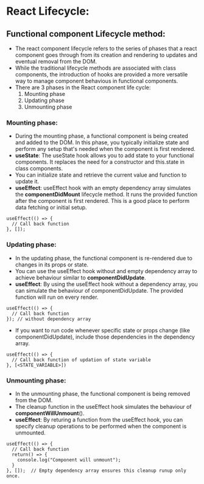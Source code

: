 # React Lifecycle:
## Functional component Lifecycle method:
- The react component lifecycle refers to the series of phases that a react component goes through from its creation and rendering to updates and eventual removal from the DOM.
- While the traditional lifecycle methods are associated with class components, the introduction of hooks are provided a more versatile way to manage component behavious in functional components.
- There are 3 phases in the React component life cycle:
  1. Mounting phase
  2. Updating phase
  3. Unmounting phase
 
### Mounting phase:
- During the mounting phase, a functional component is being created and added to the DOM. In this phase, you typically initialize state and perform any setup that's needed when the component is first rendered.
- **useState**: The useState hook allows you to add state to your functional components. It replaces the need for a constructor and this.state in class components.
- You can initialize state and retrieve the current value and function to update it.
- **useEffect**: useEffect hook with an empty dependency array simulates the **componentDidMount** lifecycle method. It runs the provided function after the component is first rendered. This is a good place to perform data fetching or initial setup.
```
useEffect(() => {
  // Call back function
}, []); 
```

### Updating phase:
- In the updating phase, the functional component is re-rendered due to changes in its props or state.
- You can use the useEffect hook without and empty dependency array to achieve behaviour similar to **componentDidUpdate**.
- **useEffect**: By using the useEffect hook without a dependency array, you can simulate the behaviour of componentDidUpdate. The provided function will run on every render.
```
useEffect(() => {
  // Call back function
}); // without dependency array
```
- If you want to run code whenever specific state or props change (like componentDidUpdate), include those dependencies in the dependency array.
```
useEffect(() => {
  // Call back function of updation of state variable
}, [<STATE_VARIABLE>])
```

### Unmounting phase:
- In the unmounting phase, the functional component is being removed from the DOM.
- The cleanup function in the useEffect hook simulates the behaviour of **componentWillUnmount**().
- **useEffect**: By returing a function from the useEffect hook, you can specify cleanup operations to be performed when the component is unmounted.
```
useEffect(() => {
  // Call back function
  return() => {
    console.log("Component will unmount");
  }
}, []);  // Empty dependency array ensures this cleanup runup only once.
```
